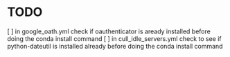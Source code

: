# TODO

 [ ] in google_oath.yml check if oauthenticator is aready installed before doing the conda install command
 [ ] in cull_idle_servers.yml check to see if python-dateutil is installed already before doing the conda install command
 